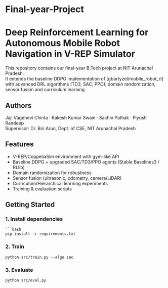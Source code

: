 # Final-year-Project
# Deep Reinforcement Learning for Autonomous Mobile Robot Navigation in V-REP Simulator

This repository contains our final-year B.Tech project at NIT Arunachal Pradesh.  
It extends the baseline DDPG implementation of [gbartyzel/mobile_robot_rl] with advanced DRL algorithms (TD3, SAC, PPO), domain randomization, sensor fusion and curriculum learning.

## Authors
Jaji Vagdhevi Chinta · Rakesh Kumar Swain · Sachin Pathak · Piyush Randeep  
Supervisor: Dr. Biri Arun, Dept. of CSE, NIT Arunachal Pradesh

## Features
- V-REP/CoppeliaSim environment with gym-like API
- Baseline DDPG + upgraded SAC/TD3/PPO agents (Stable Baselines3 / RLlib)
- Domain randomization for robustness
- Sensor fusion (ultrasonic, odometry, camera/LiDAR)
- Curriculum/Hierarchical learning experiments
- Training & evaluation scripts

## Getting Started
### 1. Install dependencies
    ```bash
    pip install -r requirements.txt

### 2. Train
    python src/train.py --algo sac

### 3. Evaluate
    python src/eval.py
